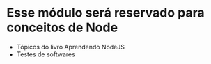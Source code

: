 # Esse módulo será reservado para conceitos de Node 

- Tópicos do livro Aprendendo NodeJS
- Testes de softwares
